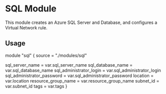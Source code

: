 # SQL Module

This module creates an Azure SQL Server and Database, and configures a Virtual Network rule.

## Usage

module "sql" {
  source = "./modules/sql"

  sql_server_name        = var.sql_server_name
  sql_database_name      = var.sql_database_name
  sql_administrator_login = var.sql_administrator_login
  sql_administrator_password = var.sql_administrator_password
  location               = var.location
  resource_group_name    = var.resource_group_name
  subnet_id              = var.subnet_id
  tags                   = var.tags
}
